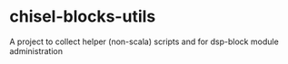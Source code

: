 # chisel-blocks-utils

A project to collect helper (non-scala) scripts and for dsp-block module administration 

